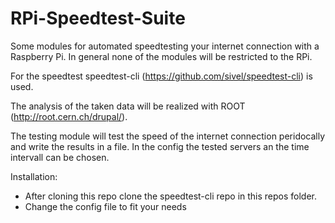 RPi-Speedtest-Suite
===================

Some modules for automated speedtesting your internet connection with a Raspberry Pi. In general none of the modules will be restricted to the RPi.

For the speedtest speedtest-cli (https://github.com/sivel/speedtest-cli) is used.

The analysis of the taken data will be realized with ROOT (http://root.cern.ch/drupal/).

The testing module will test the speed of the internet connection peridocally and write the results in a file. In the config the tested servers an the time intervall can be chosen.

Installation:

 * After cloning this repo clone the speedtest-cli repo in this repos folder.
 * Change the config file to fit your needs
 
